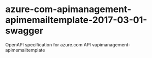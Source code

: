 # azure-com-apimanagement-apimemailtemplate-2017-03-01-swagger
OpenAPI specification for azure.com API vapimanagement-apimemailtemplate
